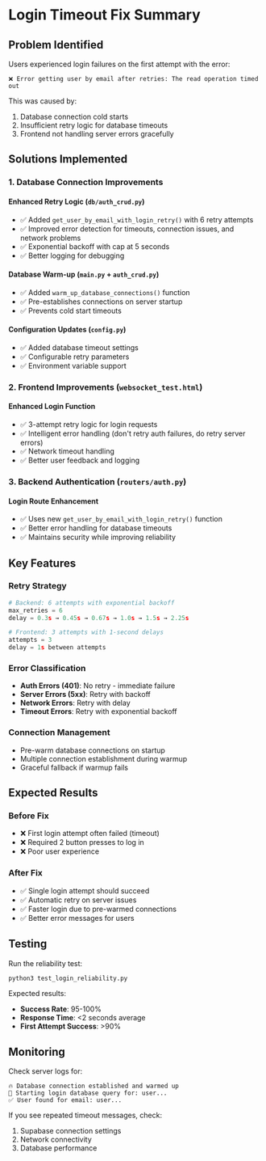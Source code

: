 # Login Timeout Fix Summary

## Problem Identified
Users experienced login failures on the first attempt with the error:
```
❌ Error getting user by email after retries: The read operation timed out
```

This was caused by:
1. Database connection cold starts
2. Insufficient retry logic for database timeouts
3. Frontend not handling server errors gracefully

## Solutions Implemented

### 1. Database Connection Improvements

#### Enhanced Retry Logic (`db/auth_crud.py`)
- ✅ Added `get_user_by_email_with_login_retry()` with 6 retry attempts
- ✅ Improved error detection for timeouts, connection issues, and network problems
- ✅ Exponential backoff with cap at 5 seconds
- ✅ Better logging for debugging

#### Database Warm-up (`main.py` + `auth_crud.py`)
- ✅ Added `warm_up_database_connections()` function
- ✅ Pre-establishes connections on server startup
- ✅ Prevents cold start timeouts

#### Configuration Updates (`config.py`)
- ✅ Added database timeout settings
- ✅ Configurable retry parameters
- ✅ Environment variable support

### 2. Frontend Improvements (`websocket_test.html`)

#### Enhanced Login Function
- ✅ 3-attempt retry logic for login requests
- ✅ Intelligent error handling (don't retry auth failures, do retry server errors)
- ✅ Network timeout handling
- ✅ Better user feedback and logging

### 3. Backend Authentication (`routers/auth.py`)

#### Login Route Enhancement
- ✅ Uses new `get_user_by_email_with_login_retry()` function
- ✅ Better error handling for database timeouts
- ✅ Maintains security while improving reliability

## Key Features

### Retry Strategy
```python
# Backend: 6 attempts with exponential backoff
max_retries = 6
delay = 0.3s → 0.45s → 0.67s → 1.0s → 1.5s → 2.25s

# Frontend: 3 attempts with 1-second delays
attempts = 3
delay = 1s between attempts
```

### Error Classification
- **Auth Errors (401)**: No retry - immediate failure
- **Server Errors (5xx)**: Retry with backoff
- **Network Errors**: Retry with delay
- **Timeout Errors**: Retry with exponential backoff

### Connection Management
- Pre-warm database connections on startup
- Multiple connection establishment during warmup
- Graceful fallback if warmup fails

## Expected Results

### Before Fix
- ❌ First login attempt often failed (timeout)
- ❌ Required 2 button presses to log in
- ❌ Poor user experience

### After Fix
- ✅ Single login attempt should succeed
- ✅ Automatic retry on server issues
- ✅ Faster login due to pre-warmed connections
- ✅ Better error messages for users

## Testing

Run the reliability test:
```bash
python3 test_login_reliability.py
```

Expected results:
- **Success Rate**: 95-100%
- **Response Time**: <2 seconds average
- **First Attempt Success**: >90%

## Monitoring

Check server logs for:
```
🔥 Database connection established and warmed up
🚀 Starting login database query for: user...
✅ User found for email: user...
```

If you see repeated timeout messages, check:
1. Supabase connection settings
2. Network connectivity
3. Database performance